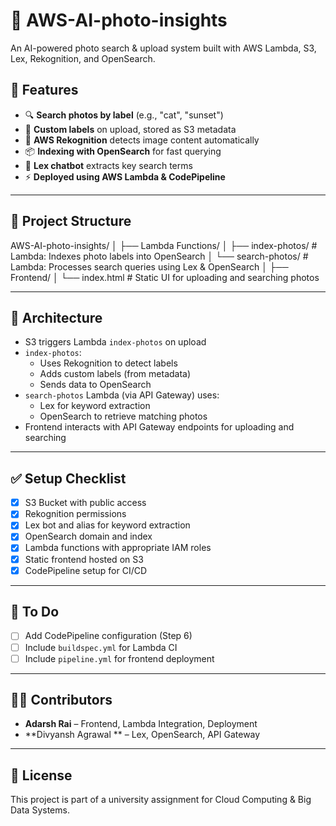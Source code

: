 # 📸 AWS-AI-photo-insights

An AI-powered photo search & upload system built with AWS Lambda, S3, Lex, Rekognition, and OpenSearch.

## 🧠 Features

- 🔍 **Search photos by label** (e.g., "cat", "sunset")
- 🧾 **Custom labels** on upload, stored as S3 metadata
- 🧠 **AWS Rekognition** detects image content automatically
- 📦 **Indexing with OpenSearch** for fast querying
- 🎯 **Lex chatbot** extracts key search terms
- ⚡️ **Deployed using AWS Lambda & CodePipeline**

---

## 📁 Project Structure
AWS-AI-photo-insights/ │ ├── Lambda Functions/ │ ├── index-photos/ # Lambda: Indexes photo labels into OpenSearch │ └── search-photos/ # Lambda: Processes search queries using Lex & OpenSearch │ ├── Frontend/ │ └── index.html # Static UI for uploading and searching photos


---

## 🚀 Architecture

- S3 triggers Lambda `index-photos` on upload
- `index-photos`:
  - Uses Rekognition to detect labels
  - Adds custom labels (from metadata)
  - Sends data to OpenSearch
- `search-photos` Lambda (via API Gateway) uses:
  - Lex for keyword extraction
  - OpenSearch to retrieve matching photos
- Frontend interacts with API Gateway endpoints for uploading and searching

---

## ✅ Setup Checklist

- [x] S3 Bucket with public access
- [x] Rekognition permissions
- [x] Lex bot and alias for keyword extraction
- [x] OpenSearch domain and index
- [x] Lambda functions with appropriate IAM roles
- [x] Static frontend hosted on S3
- [x] CodePipeline setup for CI/CD

---

## 🔧 To Do

- [ ] Add CodePipeline configuration (Step 6)
- [ ] Include `buildspec.yml` for Lambda CI
- [ ] Include `pipeline.yml` for frontend deployment

---

## 👨‍💻 Contributors

- **Adarsh Rai** – Frontend, Lambda Integration, Deployment  
- **Divyansh Agrawal ** – Lex, OpenSearch, API Gateway

---

## 📜 License

This project is part of a university assignment for Cloud Computing & Big Data Systems.
